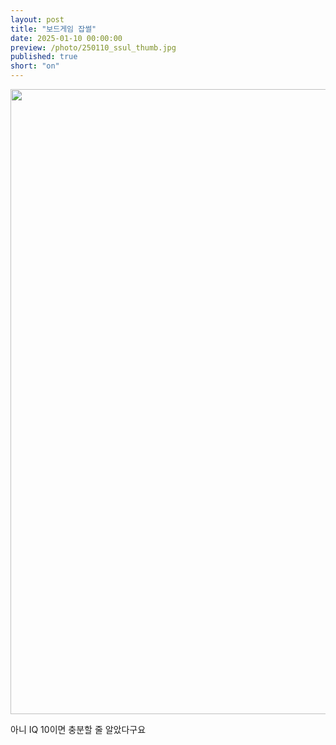 ```yaml
---
layout: post
title: "보드게임 잡썰"
date: 2025-01-10 00:00:00
preview: /photo/250110_ssul_thumb.jpg
published: true
short: "on"
---
```


<img src="/photo/250110_ssul.jpg" width="1000">


아니 IQ 10이면 충분할 줄 알았다구요<br>












